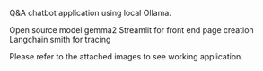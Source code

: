 Q&A chatbot application using local Ollama.

Open source model gemma2
Streamlit for front end page creation
Langchain smith for tracing

Please refer to the attached images to see working application.